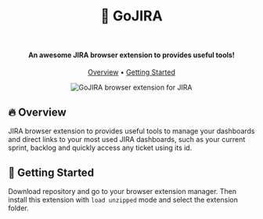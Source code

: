 <h1 align="center">
  🦖 GoJIRA
  <br/><br/>
</h1>

<h4 align="center">An awesome JIRA browser extension to provides useful tools!</h4>

<p align="center">
  <a href="#fire-overview">Overview</a> •
  <a href="#rocket-getting-started">Getting Started</a>
</p>

<p align="center">
  <img src="https://user-images.githubusercontent.com/1427623/93539909-5e1fd380-f952-11ea-99c9-9cf6f9bad49e.png" alt="GoJIRA browser extension for JIRA">
</p>

## :fire: Overview

JIRA browser extension to provides useful tools to manage your dashboards and direct links to your most used JIRA dashboards, such as your current sprint, backlog and quickly access any ticket using its id.

## :rocket: Getting Started

Download repository and go to your browser extension manager. Then install this extension with `load unzipped` mode and select the extension folder.
